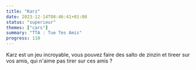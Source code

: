 ```yaml
---
title: "Karz"
date: 2023-12-14T08:46:41+01:00
status: "superieur"
themes: ["cars"]
summary: "TTA : Tue Tes Amis"
progress: 110
---
```


Karz est un jeu incroyable, vous pouvez faire des salto de zinzin et tireer sur vos amis, qui n'aime pas tirer sur ces amis ?
